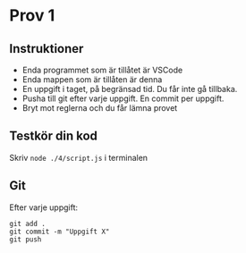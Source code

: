 # Prov 1

## Instruktioner
- Enda programmet som är tillåtet är VSCode
- Enda mappen som är tillåten är denna
- En uppgift i taget, på begränsad tid. Du får inte gå tillbaka.
- Pusha till git efter varje uppgift. En commit per uppgift.
- Bryt mot reglerna och du får lämna provet

## Testkör din kod

Skriv `node ./4/script.js` i terminalen

## Git
Efter varje uppgift:
```
git add .
git commit -m "Uppgift X"
git push
```